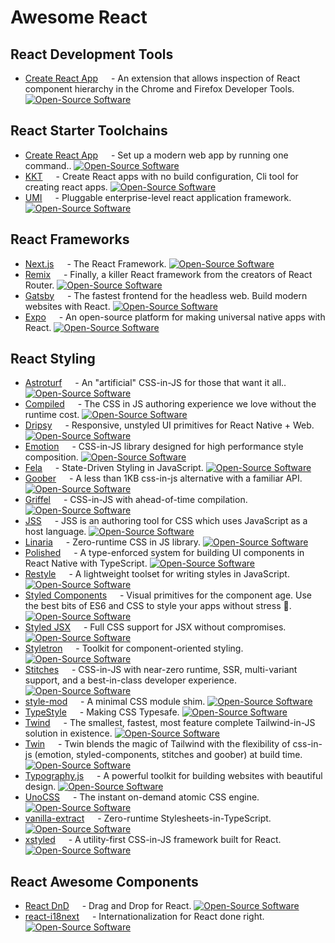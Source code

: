 Awesome React
===

## React Development Tools

- [Create React App](https://github.com/facebook/react-devtools) <img align="bottom" height="13" src="https://img.shields.io/github/stars/facebook/react-devtools.svg?label=" /> - An extension that allows inspection of React component hierarchy in the Chrome and Firefox Developer Tools. [![Open-Source Software][OSS Icon]](https://github.com/facebook/react-devtools)

## React Starter Toolchains

- [Create React App](https://create-react-app.dev/) <img align="bottom" height="13" src="https://img.shields.io/github/stars/facebook/create-react-app.svg?label=" /> - Set up a modern web app by running one command.. [![Open-Source Software][OSS Icon]](https://github.com/facebook/create-react-app)
- [KKT](https://kktjs.github.io/kkt) <img align="bottom" height="13" src="https://img.shields.io/github/stars/kktjs/kkt.svg?label=" /> - Create React apps with no build configuration, Cli tool for creating react apps. [![Open-Source Software][OSS Icon]](https://github.com/kktjs/kkt)
- [UMI](https://umijs.org/) <img align="bottom" height="13" src="https://img.shields.io/github/stars/umijs/umi.svg?label=" /> - Pluggable enterprise-level react application framework. [![Open-Source Software][OSS Icon]](https://github.com/umijs/umi)

## React Frameworks

- [Next.js](https://nextjs.org/) <img align="bottom" height="13" src="https://img.shields.io/github/stars/vercel/next.js.svg?label=" /> - The React Framework. [![Open-Source Software][OSS Icon]](https://github.com/vercel/next.js)
- [Remix](https://remix.run/) <img align="bottom" height="13" src="https://img.shields.io/github/stars/remix-run/remix.svg?label=" /> - Finally, a killer React framework from the creators of React Router. [![Open-Source Software][OSS Icon]](https://github.com/remix-run/remix)
- [Gatsby](https://www.gatsbyjs.com/) <img align="bottom" height="13" src="https://img.shields.io/github/stars/gatsbyjs/gatsby.svg?label=" /> - The fastest frontend for the headless web. Build modern websites with React. [![Open-Source Software][OSS Icon]](https://github.com/gatsbyjs/gatsby)
- [Expo](https://expo.dev) <img align="bottom" height="13" src="https://img.shields.io/github/stars/expo/expo.svg?label=" /> - An open-source platform for making universal native apps with React. [![Open-Source Software][OSS Icon]](https://www.github.com/expo/expo)

## React Styling

- [Astroturf](https://4catalyzer.github.io/astroturf/) <img align="bottom" height="13" src="https://img.shields.io/github/stars/4Catalyzer/astroturf.svg?label=" /> - An "artificial" CSS-in-JS for those that want it all.. [![Open-Source Software][OSS Icon]](https://github.com/4Catalyzer/astroturf)
- [Compiled](https://compiledcssinjs.com/) <img align="bottom" height="13" src="https://img.shields.io/github/stars/atlassian-labs/compiled.svg?label=" /> - The CSS in JS authoring experience we love without the runtime cost. [![Open-Source Software][OSS Icon]](https://github.com/atlassian-labs/compiled)
- [Dripsy](https://dripsy.xyz/) <img align="bottom" height="13" src="https://img.shields.io/github/stars/nandorojo/dripsy.svg?label=" /> - Responsive, unstyled UI primitives for React Native + Web. [![Open-Source Software][OSS Icon]](https://github.com/nandorojo/dripsy)
- [Emotion](https://emotion.sh/) <img align="bottom" height="13" src="https://img.shields.io/github/stars/emotion-js/emotion.svg?label=" /> - CSS-in-JS library designed for high performance style composition. [![Open-Source Software][OSS Icon]](https://github.com/emotion-js/emotion)
- [Fela](http://fela.js.org) <img align="bottom" height="13" src="https://img.shields.io/github/stars/robinweser/fela.svg?label=" /> - State-Driven Styling in JavaScript. [![Open-Source Software][OSS Icon]](https://github.com/robinweser/fela)
- [Goober](https://goober.rocks/) <img align="bottom" height="13" src="https://img.shields.io/github/stars/cristianbote/goober.svg?label=" /> - A less than 1KB css-in-js alternative with a familiar API. [![Open-Source Software][OSS Icon]](https://github.com/cristianbote/goober)
- [Griffel](https://griffel.js.org/) <img align="bottom" height="13" src="https://img.shields.io/github/stars/microsoft/griffel.svg?label=" /> - CSS-in-JS with ahead-of-time compilation. [![Open-Source Software][OSS Icon]](https://github.com/microsoft/griffel)
- [JSS](https://cssinjs.org/) <img align="bottom" height="13" src="https://img.shields.io/github/stars/cssinjs/jss.svg?label=" /> - JSS is an authoring tool for CSS which uses JavaScript as a host language. [![Open-Source Software][OSS Icon]](https://github.com/cssinjs/jss)
- [Linaria](https://linaria.dev/) <img align="bottom" height="13" src="https://img.shields.io/github/stars/callstack/linaria.svg?label=" /> - Zero-runtime CSS in JS library. [![Open-Source Software][OSS Icon]](https://github.com/callstack/linaria)
- [Polished](https://github.com/Shopify/restyle) <img align="bottom" height="13" src="https://img.shields.io/github/stars/styled-components/polished.svg?label=" /> - A type-enforced system for building UI components in React Native with TypeScript. [![Open-Source Software][OSS Icon]](https://github.com/styled-components/polished)
- [Restyle](https://polished.js.org/) <img align="bottom" height="13" src="https://img.shields.io/github/stars/Shopify/restyle.svg?label=" /> - A lightweight toolset for writing styles in JavaScript. [![Open-Source Software][OSS Icon]](https://github.com/Shopify/restyle)
- [Styled Components](https://styled-components.com/) <img align="bottom" height="13" src="https://img.shields.io/github/stars/styled-components/styled-components.svg?label=" /> - Visual primitives for the component age. Use the best bits of ES6 and CSS to style your apps without stress 💅. [![Open-Source Software][OSS Icon]](https://github.com/styled-components/styled-components)
- [Styled JSX](https://github.com/vercel/styled-jsx) <img align="bottom" height="13" src="https://img.shields.io/github/stars/vercel/styled-jsx.svg?label=" /> - Full CSS support for JSX without compromises. [![Open-Source Software][OSS Icon]](https://github.com/vercel/styled-jsx)
- [Styletron](https://www.styletron.org/) <img align="bottom" height="13" src="https://img.shields.io/github/stars/styletron/styletron.svg?label=" /> - Toolkit for component-oriented styling. [![Open-Source Software][OSS Icon]](https://github.com/styletron/styletron)
- [Stitches](https://stitches.dev/) <img align="bottom" height="13" src="https://img.shields.io/github/stars/stitchesjs/stitches.svg?label=" /> - CSS-in-JS with near-zero runtime, SSR, multi-variant support, and a best-in-class developer experience. [![Open-Source Software][OSS Icon]](https://github.com/stitchesjs/stitches)
- [style-mod](https://github.com/marijnh/style-mod) <img align="bottom" height="13" src="https://img.shields.io/github/stars/marijnh/style-mod.svg?label=" /> - A minimal CSS module shim. [![Open-Source Software][OSS Icon]](https://github.com/marijnh/style-mod)
- [TypeStyle](https://typestyle.github.io/) <img align="bottom" height="13" src="https://img.shields.io/github/stars/typestyle/typestyle.svg?label=" /> - Making CSS Typesafe. [![Open-Source Software][OSS Icon]](https://github.com/typestyle/typestyle)
- [Twind](https://twind.dev/) <img align="bottom" height="13" src="https://img.shields.io/github/stars/tw-in-js/twind.svg?label=" /> - The smallest, fastest, most feature complete Tailwind-in-JS solution in existence. [![Open-Source Software][OSS Icon]](https://github.com/tw-in-js/twind)
- [Twin](https://github.com/ben-rogerson/twin.macro) <img align="bottom" height="13" src="https://img.shields.io/github/stars/ben-rogerson/twin.macro.svg?label=" /> - Twin blends the magic of Tailwind with the flexibility of css-in-js (emotion, styled-components, stitches and goober) at build time. [![Open-Source Software][OSS Icon]](https://github.com/ben-rogerson/twin.macro)
- [Typography.js](http://kyleamathews.github.io/typography.js/) <img align="bottom" height="13" src="https://img.shields.io/github/stars/KyleAMathews/typography.js.svg?label=" /> - A powerful toolkit for building websites with beautiful design. [![Open-Source Software][OSS Icon]](https://github.com/KyleAMathews/typography.js)
- [UnoCSS](https://uno.antfu.me) <img align="bottom" height="13" src="https://img.shields.io/github/stars/unocss/unocss.svg?label=" /> - The instant on-demand atomic CSS engine. [![Open-Source Software][OSS Icon]](https://github.com/unocss/unocss)
- [vanilla-extract](https://vanilla-extract.style/) <img align="bottom" height="13" src="https://img.shields.io/github/stars/seek-oss/vanilla-extract.svg?label=" /> - Zero-runtime Stylesheets-in-TypeScript. [![Open-Source Software][OSS Icon]](https://github.com/seek-oss/vanilla-extract)
- [xstyled](https://xstyled.dev/) <img align="bottom" height="13" src="https://img.shields.io/github/stars/gregberge/xstyled.svg?label=" /> - A utility-first CSS-in-JS framework built for React. [![Open-Source Software][OSS Icon]](https://github.com/gregberge/xstyled)

## React Awesome Components

- [React DnD](http://react-dnd.github.io/react-dnd) <img align="bottom" height="13" src="https://img.shields.io/github/stars/react-dnd/react-dnd.svg?label=" /> - Drag and Drop for React. [![Open-Source Software][OSS Icon]](https://github.com/react-dnd/react-dnd)
- [react-i18next](https://react.i18next.com/) <img align="bottom" height="13" src="https://img.shields.io/github/stars/i18next/react-i18next.svg?label=" /> - Internationalization for React done right. [![Open-Source Software][OSS Icon]](https://github.com/i18next/react-i18next)

[hot Icon]: https://jaywcjlove.github.io/sb/ico/min-hot.svg "Hot"
[OSS Icon]: https://jaywcjlove.github.io/sb/ico/min-oss.svg "Open source ui componet on Github"
